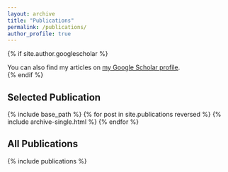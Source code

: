 ```yaml
---
layout: archive
title: "Publications"
permalink: /publications/
author_profile: true
---
```


{% if site.author.googlescholar %}
  <div class="wordwrap">You can also find my articles on <a href="{{site.author.googlescholar}}">my Google Scholar profile</a>.</div>
{% endif %}

## Selected Publication 

{% include base_path %}
{% for post in site.publications reversed %}
  {% include archive-single.html %}
{% endfor %}

## All Publications

{% include publications %}

